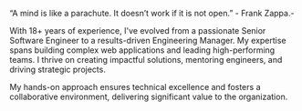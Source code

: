 “A mind is like a parachute. It doesn’t work if it is not open.” - Frank Zappa.-

With 18+ years of experience, I've evolved from a passionate Senior Software Engineer to a results-driven Engineering Manager. My expertise spans building complex web applications and leading high-performing teams. I thrive on creating impactful solutions, mentoring engineers, and driving strategic projects. 

My hands-on approach ensures technical excellence and fosters a collaborative environment, delivering significant value to the organization.
